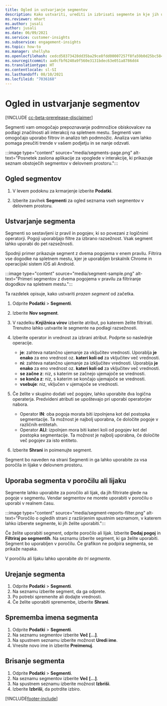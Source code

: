 ```yaml
---
title: Ogled in ustvarjanje segmentov
description: Kako ustvariti, urediti in izbrisati segmente in kje jih uporabiti.
ms.reviewer: mhart
ms.author: jusali
author: jusali
ms.date: 06/09/2021
ms.service: customer-insights
ms.subservice: engagement-insights
ms.topic: how-to
ms.manager: shellyha
ms.openlocfilehash: cedcd58373428dd35ba29ce8fdd00007257f8fa59b0d25bc584b4e832df13604
ms.sourcegitcommit: aa0cfbf6240a9f560e3131bdec63e051a8786dd4
ms.translationtype: HT
ms.contentlocale: sl-SI
ms.lasthandoff: 08/10/2021
ms.locfileid: "7036168"
---
```

# <a name="view-and-create-segments"></a>Ogled in ustvarjanje segmentov

[!INCLUDE [cc-beta-prerelease-disclaimer](includes/cc-beta-prerelease-disclaimer.md)]

Segmenti vam omogočajo prepoznavanje podmnožice obiskovalcev na podlagi značilnosti ali interakcij na spletnem mestu. Segmenti vam omogočajo uporabo filtrov in analizo teh podmnožic. Analiza vam lahko pomaga preučiti trende v vašem podjetju in se nanje odzvati. 

:::image type="content" source="media/segments-page.png" alt-text="Posnetek zaslona aplikacije za vpoglede v interakcije, ki prikazuje seznam obstoječih segmentov v delovnem prostoru.":::

## <a name="view-segments"></a>Ogled segmentov

1. V levem podoknu za krmarjenje izberite **Podatki**. 

1. Izberite zavihek **Segmenti** za ogled seznama vseh segmentov v delovnem prostoru. 

## <a name="create-a-segment"></a>Ustvarjanje segmenta

Segmenti so sestavljeni iz pravil in pogojev, ki so povezani z logičnimi operatorji. Pogoji uporabljajo filtre za izbrano razsežnost. Vsak segment lahko uporabi do pet razsežnosti.

Spodnji primer prikazuje segment z dvema pogojema v enem pravilu. Filtrira vse dogodke na spletnem mestu, kjer je uporabljen brskalnik Chrome in operacijski sistem iOS ali Android.

:::image type="content" source="media/segment-sample.png" alt-text="Primeri segmentov z dvema pogojema v pravilu za filtriranje dogodkov na spletnem mestu.":::

Ta razdelek opisuje, kako ustvariti *prazen segment* od začetka.

1. Odprite **Podatki** > **Segmenti**.

1. Izberite **Nov segment**.

1. V razdelku **Knjižnica virov** izberite atribut, po katerem želite filtrirati. Trenutno lahko ustvarite le segmente na podlagi razsežnosti.

1. Izberite operator in vrednost za izbrani atribut. Podprte so naslednje operacije.
   - **je**: zahteva natančno ujemanje za vključitev vrednosti. Uporablja **je enako** za eno vrednost oz. **kateri koli od** za vključitev več vrednosti.
   - **ni**: zahteva natančno ujemanje za izključitev vrednosti. Uporablja **je enako** za eno vrednost oz. **kateri koli od** za vključitev več vrednosti.
   - **se začne z**: niz, s katerim se začnejo ujemajoče se vrednosti.
   - **se konča z**: niz, s katerim se končajo ujemajoče se vrednosti.
   - **vsebuje**: niz, vključen v ujemajoče se vrednosti.

1. Če želite v skupino dodati več pogojev, lahko uporabite dva logična operaterja. Predvideni atributi se upoštevajo pri uporabi operatorjev nabora.
   - Operator **IN**: oba pogoja morata biti izpolnjena kot del postopka segmentacije. Ta možnost je najbolj uporabna, če določite pogoje v različnih entitetah.
   - Operator **ALI**: izpolnjen mora biti kateri koli od pogojev kot del postopka segmentacije. Ta možnost je najbolj uporabna, če določite več pogojev za isto entiteto.

1. Izberite **Shrani** in poimenujte segment. 

Segment bo naveden na strani Segmenti in ga lahko uporabite za vsa poročila in lijake v delovnem prostoru.

## <a name="use-a-segment-in-a-report-or-funnel"></a>Uporaba segmenta v poročilu ali lijaku

Segmente lahko uporabite za poročilo ali lijak, da jih filtrirate glede na pogoje v segmentu. Vendar segmentov ne morete uporabiti v poročilu o uporabi v realnem času.

:::image type="content" source="media/segment-reports-filter.png" alt-text="Poročilo o ogledih strani z razširjenim spustnim seznamom, v katerem lahko izberete segmente, ki jih želite uporabiti.":::

Če želite uporabiti segment, odprite poročilo ali lijak. Izberite **Dodaj pogoj** in **Filtriraj po segmentih**. Na seznamu izberite segment, ki ga želite uporabiti. Segment bo uporabljen v poročilu. Če grafikon ne podpira segmenta, se prikaže napaka.
 
V poročilu ali lijaku lahko uporabite *do tri segmente*.

## <a name="edit-a-segment"></a>Urejanje segmenta

1. Odprite **Podatki** > **Segmenti**.
1. Na seznamu izberite segment, da ga odprete. 
1. Po potrebi spremenite ali dodajte vrednosti.
1. Če želite uporabiti spremembe, izberite **Shrani**.

## <a name="change-the-name-of-a-segment"></a>Sprememba imena segmenta

1. Odprite **Podatki** > **Segmenti**.
1. Na seznamu segmentov izberite **Več [...]**. 
1. Na spustnem seznamu izberite možnost **Uredi ime**.
1. Vnesite novo ime in izberite **Preimenuj**.

## <a name="delete-a-segment"></a>Brisanje segmenta

1. Odprite **Podatki** > **Segmenti**.
1. Na seznamu segmentov izberite **Več [...]**. 
1. Na spustnem seznamu izberite možnost **Izbriši**.
1. Izberite **Izbriši**, da potrdite izbiro.

[!INCLUDE[footer-include](../includes/footer-banner.md)]
